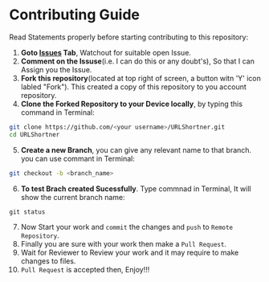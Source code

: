 # Contributing Guide
Read Statements properly before starting contributing to this repository:
1. __Goto [Issues](https://github.com/harish127/URLShortner/issues) Tab__, Watchout for suitable open Issue.
2. __Comment on the Issuse__(i.e. I can do this or any doubt's), So that I can Assign you the Issue.
3. __Fork this repository__(located at top right of screen, a button witn 'Y' icon labled "Fork"). This created a copy of this repository to you account repository.
4. __Clone the Forked Repository to your Device locally__, by typing this command in Terminal:
```bash
git clone https://github.com/<your username>/URLShortner.git
cd URLShortner
```
5. __Create a new Branch__, you can give any relevant name to that branch. you can use commant in Terminal:
```bash
git checkout -b <branch_name>
```
6. __To test Brach created Sucessfully__. Type commnad in Terminal, It will show the current branch name:
```
git status
```
7. Now Start your work and `commit` the changes and `push` to `Remote Repository`.
8. Finally you are sure with your work then make a `Pull Request`.
9. Wait for Reviewer to Review your work and it may require to make changes to files.
10. `Pull Request` is accepted then, Enjoy!!!
